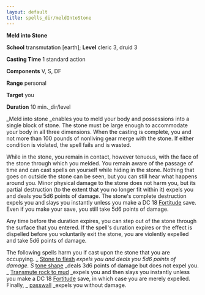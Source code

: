 ```yaml
---
layout: default
title: spells_dir/meldIntoStone
---
```

 **Meld into Stone**

**School** transmutation [earth]; **Level** cleric 3, druid 3

**Casting Time** 1 standard action

**Components** V, S, DF

**Range** personal

**Target** you

**Duration** 10 min._dir/level

_Meld into stone _enables you to meld your body and possessions into a single block of stone. The stone must be large enough to accommodate your body in all three dimensions. When the casting is complete, you and not more than 100 pounds of nonliving gear merge with the stone. If either condition is violated, the spell fails and is wasted.

While in the stone, you remain in contact, however tenuous, with the face of the stone through which you melded. You remain aware of the passage of time and can cast spells on yourself while hiding in the stone. Nothing that goes on outside the stone can be seen, but you can still hear what happens around you. Minor physical damage to the stone does not harm you, but its partial destruction (to the extent that you no longer fit within it) expels you and deals you 5d6 points of damage. The stone's complete destruction expels you and slays you instantly unless you make a DC 18 [Fortitude](../combat#_fortitude) save. Even if you make your save, you still take 5d6 points of damage.

Any time before the duration expires, you can step out of the stone through the surface that you entered. If the spell's duration expires or the effect is dispelled before you voluntarily exit the stone, you are violently expelled and take 5d6 points of damage.

The following spells harm you if cast upon the stone that you are occupying. _ [Stone to flesh](stoneToFlesh#_stone-to-flesh) _expels you and deals you 5d6 points of damage. S_ [tone shape](stoneShape#_stone-shape) _deals 3d6 points of damage but does not expel you. _ [Transmute rock to mud](transmuteRockToMud#_transmute-rock-to-mud) _expels you and then slays you instantly unless you make a DC 18 [Fortitude](../combat#_fortitude) save, in which case you are merely expelled. Finally, _ [passwall](passwall#_passwall) _expels you without damage.

